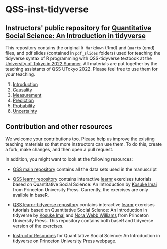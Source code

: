# QSS-inst-tidyverse 

## Instructors' public repository for [Quantitative Social Science: An Introduction in tidyverse](https://qss.princeton.press/)

This repository contains the original `R Markdown` (Rmd) and `Quarto` (qmd) files, and pdf slides (contained in `pdf_slides` folders) used for
teaching the tidyverse syntax of R programming with QSS-tidyverse textbook at the [University of Tokyo in 2022 Summer](https://kosukeimai.github.io/qss-todai/). All materials are put together by the teaching assistants of QSS UTokyo 2022. Please feel free to use them for your
teaching. 

1. [Introduction](Introduction)
2. [Causality](Causality)
3. [Measurement](Measurement)
4. [Prediction](Prediction)
5. [Probability](Probability)
6. [Uncertainty](Uncertainty)

## Contribution and other resources
We welcome your contributions too.  Please help us improve the existing
teaching materials so that more instructors can use them.  To
do this, create a fork, make changes, and then open a pull
request.

In addition, you might want to look at the following resources:

- [QSS main repository](https://github.com/kosukeimai/qss) contains
  all the data sets used in the manuscript

- [QSS learnr repository](https://github.com/mattblackwell/qsslearnr)
  contains interactive [learnr](https://rstudio.github.io/learnr/) exercises tutorials based on Quantitative Social Science: An Introduction by [Kosuke Imai](https://imai.fas.harvard.edu/) from Princeton University Press. Currently, the exercises are only availble in baseR. 

- [QSS learnr-tidyverse repository](https://github.com/annayrzy/qsslearnr-tidy)
  contains interactive [learnr](https://rstudio.github.io/learnr/) exercises tutorials based on Quantitative Social Science: An Introduction in tidyverse by [Kosuke Imai](https://imai.fas.harvard.edu/) and [Nora Webb Williams](https://norawebbwilliams.github.io/) from Princeton University Press. This repository contains both baseR and tidyverse version of the exercises. 
 - [Instructor Resources](https://press.princeton.edu/instructor-resources/quantitative-social-science-tidyverse) for Quantitative Social Science: An Introduction in tidyverse on Princeton University Press webpage.

